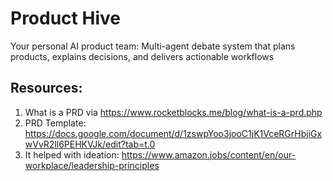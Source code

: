 # Product Hive 

Your personal AI product team: Multi-agent debate system that plans products, explains decisions, and delivers actionable workflows

## Resources:
1. What is a PRD via https://www.rocketblocks.me/blog/what-is-a-prd.php
2. PRD Template: https://docs.google.com/document/d/1zswpYoo3jooC1jK1VceRGrHbjiGxwVvR2ll6PEHKVJk/edit?tab=t.0
3. It helped with ideation: https://www.amazon.jobs/content/en/our-workplace/leadership-principles
